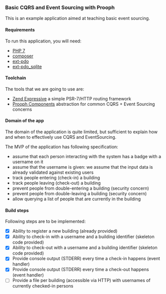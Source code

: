 ### Basic CQRS and Event Sourcing with Prooph

This is an example application aimed at teaching basic event sourcing.

#### Requirements

To run this application, you will need:

 * [PHP 7](https://secure.php.net/downloads.php)
 * [composer](https://getcomposer.org/)
 * [ext-pdo](http://php.net/manual/en/book.pdo.php)
 * [ext-pdo_sqlite](http://php.net/manual/en/ref.pdo-sqlite.php)

#### Toolchain

The tools that we are going to use are:

 * [Zend Expressive](https://github.com/zendframework/zend-expressive) a simple PSR-7/HTTP routing framework
 * [Prooph Components](https://github.com/prooph/) abstraction for common CQRS + Event Sourcing concerns

#### Domain of the app

The domain of the application is quite limited, but sufficient to explain how and when to effectively use
CQRS and EventSourcing.

The MVP of the application has following specification:

 * assume that each person interacting with the system has a badge with a username on it
 * assume that the username is given: we assume that the input data is already validated against existing users
 * track people entering (check-in) a building
 * track people leaving (check-out) a building
 * prevent people from double-entering a building (security concern)
 * prevent people from double-leaving a building (security concern)
 * allow querying a list of people that are currently in the building

#### Build steps

Following steps are to be implemented:

- [x] Ability to register a new building (already provided)
- [x] Ability to check-in with a username and a building identifier (skeleton code provided)
- [x] Ability to check-out with a username and a building identifier (skeleton code provided)
- [x] Provide console output (STDERR) every time a check-in happens (event handler)
- [x] Provide console output (STDERR) every time a check-out happens (event handler)
- [ ] Provide a file per building (accessible via HTTP) with usernames of currently checked-in persons
